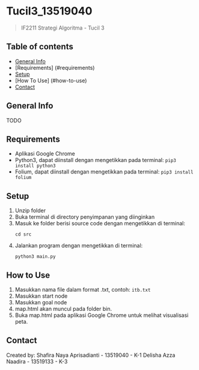 # Tucil3_13519040
> IF2211 Strategi Algoritma - Tucil 3

## Table of contents
  - [General Info](#general-info)
  - [Requirements] (#requirements)
  - [Setup](#setup)
  - [How To Use] (#how-to-use)
  - [Contact](#contact)

## General Info
TODO
## Requirements
- Aplikasi Google Chrome
- Python3, dapat diinstall dengan mengetikkan pada terminal: `pip3 install python3`
- Folium, dapat diinstall dengan mengetikkan pada terminal: `pip3 install folium`
## Setup
1. Unzip folder
2. Buka terminal di directory penyimpanan yang diinginkan
3. Masuk ke folder berisi source code dengan mengetikkan di terminal:
   ```
   cd src
   ```
4. Jalankan program dengan mengetikkan di terminal:
   ```
   python3 main.py
   ```
## How to Use
1. Masukkan nama file dalam format .txt, contoh: `itb.txt`
2. Masukkan start node
3. Masukkan goal node
4. map.html akan muncul pada folder bin.
5. Buka map.html pada aplikasi Google Chrome untuk melihat visualisasi peta.
## Contact
Created by: 
Shafira Naya Aprisadianti - 13519040 - K-1
Delisha Azza Naadira - 13519133 - K-3